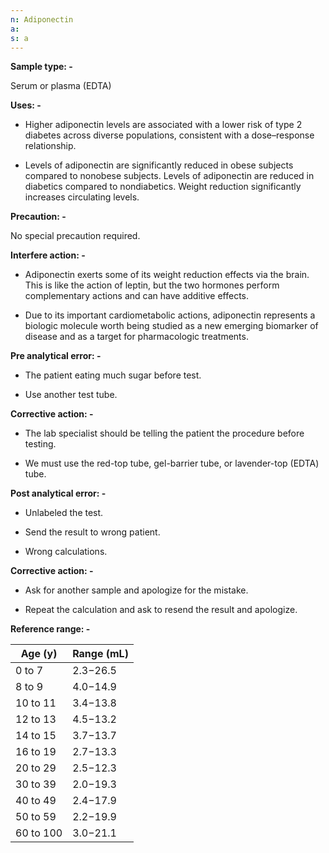 ```yaml
---
n: Adiponectin
a: 
s: a
---
```


__Sample type: -__

Serum or plasma (EDTA)

__Uses: -__

-	Higher adiponectin levels are associated with a lower risk of type 2 diabetes across diverse populations, consistent with a dose–response relationship.

-	Levels of adiponectin are significantly reduced in obese subjects compared to nonobese subjects. Levels of adiponectin are reduced in diabetics compared to nondiabetics. Weight reduction significantly increases circulating levels.

__Precaution: -__

No special precaution required. 

__Interfere action: -__

-	Adiponectin exerts some of its weight reduction effects via the brain. This is like the action of leptin, but the two hormones perform complementary actions and can have additive effects.

-	Due to its important cardiometabolic actions, adiponectin represents a biologic molecule worth being studied as a new emerging biomarker of disease and as a target for pharmacologic treatments.

__Pre analytical error: -__

-	The patient eating much sugar before test. 

-	Use another test tube.

__Corrective action: -__

-	The lab specialist should be telling the patient the procedure before testing.

-	We must use the red-top tube, gel-barrier tube, or lavender-top (EDTA) tube.

__Post analytical error: -__

-	Unlabeled the test.

-	Send the result to wrong patient.

-	Wrong calculations.

__Corrective action: -__

-	Ask for another sample and apologize for the mistake.

-	Repeat the calculation and ask to resend the result and apologize. 

__Reference range: -__

| Age (y)   | Range (mL) |
|-----------|------------|
| 0 to 7    | 2.3−26.5   |
| 8 to 9    | 4.0−14.9   |
| 10 to 11  | 3.4−13.8   |
| 12 to 13  | 4.5−13.2   |
| 14 to 15  | 3.7−13.7   |
| 16 to 19  | 2.7−13.3   |
| 20 to 29  | 2.5−12.3   |
| 30 to 39  | 2.0−19.3   |
| 40 to 49  | 2.4−17.9   |
| 50 to 59  | 2.2−19.9   |
| 60 to 100 | 3.0−21.1   |
